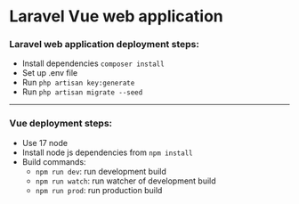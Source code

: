 # Laravel Vue web application

### Laravel web application deployment steps:
 - Install dependencies `composer install`
 - Set up .env file
 - Run `php artisan key:generate`
 - Run `php artisan migrate --seed`

 ---
### Vue deployment steps:
 - Use 17 node
 - Install node js dependencies from `npm install`
 - Build commands:
   - `npm run dev`: run development build
   - `npm run watch`: run watcher of development build
   - `npm run prod`: run production build
